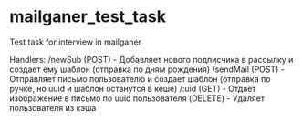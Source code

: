 # mailganer_test_task
Test task for interview in mailganer

Handlers:
    /newSub     (POST) - Добавляет нового подписчика в рассылку и создает ему шаблон (отправка по дням рождения)
    /sendMail   (POST) - Отправляет письмо пользователю и создает шаблон (отправка по ручке, но uuid и шаблон останутся в кеше)
    /:uid       (GET) - Отдает изображение в письмо по uuid пользователя
                (DELETE) - Удаляет пользователя из кэша